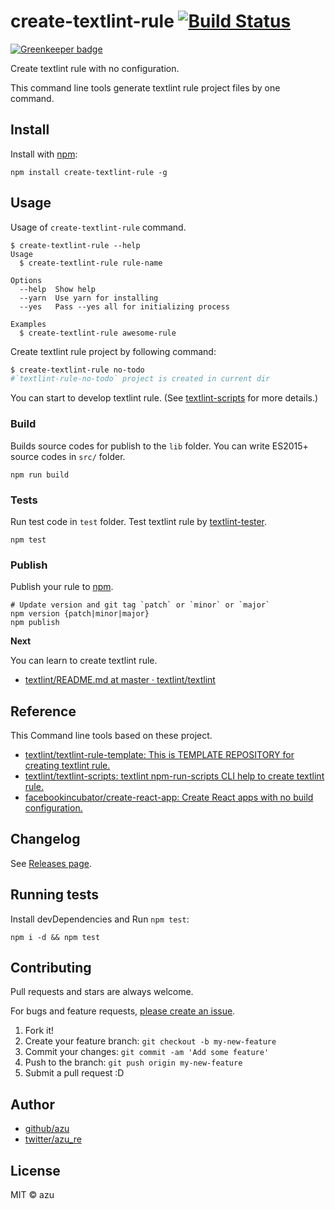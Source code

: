 # create-textlint-rule [![Build Status](https://travis-ci.org/textlint/create-textlint-rule.svg?branch=master)](https://travis-ci.org/textlint/create-textlint-rule)

[![Greenkeeper badge](https://badges.greenkeeper.io/textlint/create-textlint-rule.svg)](https://greenkeeper.io/)

Create textlint rule with no configuration.

This command line tools generate textlint rule project files by one command.


## Install

Install with [npm](https://www.npmjs.com/):

    npm install create-textlint-rule -g

## Usage

Usage of `create-textlint-rule` command.

    $ create-textlint-rule --help
    Usage
      $ create-textlint-rule rule-name

    Options
      --help  Show help
      --yarn  Use yarn for installing
      --yes   Pass --yes all for initializing process

    Examples
      $ create-textlint-rule awesome-rule

Create textlint rule project by following command:

```sh
$ create-textlint-rule no-todo
#`textlint-rule-no-todo` project is created in current dir
```

You can start to develop textlint rule.
(See [textlint-scripts](https://github.com/textlint/textlint-scripts "textlint-scripts") for more details.)

### Build

Builds source codes for publish to the `lib` folder.
You can write ES2015+ source codes in `src/` folder.

    npm run build
    
### Tests

Run test code in `test` folder.
Test textlint rule by [textlint-tester](https://github.com/textlint/textlint-tester "textlint-tester"). 

    npm test

### Publish

Publish your rule to [npm](https://www.npmjs.com/). 

    # Update version and git tag `patch` or `minor` or `major`
    npm version {patch|minor|major}
    npm publish


**Next**

You can learn to create textlint rule.

- [textlint/README.md at master · textlint/textlint](https://github.com/textlint/textlint/blob/master/docs/README.md "textlint/README.md at master · textlint/textlint")

## Reference

This Command line tools based on these project.

- [textlint/textlint-rule-template: This is TEMPLATE REPOSITORY for creating textlint rule.](https://github.com/textlint/textlint-rule-template)
- [textlint/textlint-scripts: textlint npm-run-scripts CLI help to create textlint rule.](https://github.com/textlint/textlint-scripts)
- [facebookincubator/create-react-app: Create React apps with no build configuration.](https://github.com/facebookincubator/create-react-app "facebookincubator/create-react-app: Create React apps with no build configuration.")

## Changelog

See [Releases page](https://github.com/textlint/create-textlint-rule/releases).

## Running tests

Install devDependencies and Run `npm test`:

    npm i -d && npm test

## Contributing

Pull requests and stars are always welcome.

For bugs and feature requests, [please create an issue](https://github.com/textlint/create-textlint-rule/issues).

1. Fork it!
2. Create your feature branch: `git checkout -b my-new-feature`
3. Commit your changes: `git commit -am 'Add some feature'`
4. Push to the branch: `git push origin my-new-feature`
5. Submit a pull request :D

## Author

- [github/azu](https://github.com/azu)
- [twitter/azu_re](https://twitter.com/azu_re)

## License

MIT © azu
